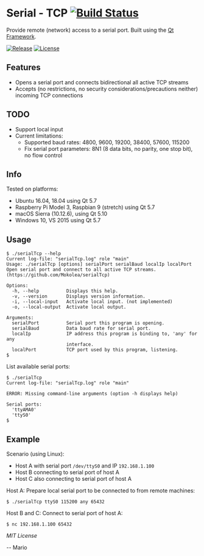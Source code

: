 # Serial - TCP [![Build Status](https://travis-ci.org/Mokolea/serialTcp.svg)](https://travis-ci.org/Mokolea/serialTcp)

Provide remote (network) access to a serial port. Built using the [Qt Framework](https://doc.qt.io).

[![Release](https://img.shields.io/github/release/Mokolea/serialTcp.svg)](https://github.com/Mokolea/serialTcp/releases)
[![License](https://img.shields.io/github/license/Mokolea/serialTcp.svg)](LICENSE)

## Features
 - Opens a serial port and connects bidirectional all active TCP streams
 - Accepts (no restrictions, no security considerations/precautions neither) incoming TCP connections

## TODO
 - Support local input
 - Current limitations:
    - Supported baud rates: 4800, 9600, 19200, 38400, 57600, 115200
    - Fix serial port parameters: 8N1 (8 data bits, no parity, one stop bit), no flow control

## Info
Tested on platforms:
 - Ubuntu 16.04, 18.04 using Qt 5.7
 - Raspberry Pi Model 3, Raspbian 9 (stretch) using Qt 5.7
 - macOS Sierra (10.12.6), using Qt 5.10
 - Windows 10, VS 2015 using Qt 5.7

## Usage
```
$ ./serialTcp --help
Current log-file: "serialTcp.log" role "main"
Usage: ./serialTcp [options] serialPort serialBaud localIp localPort
Open serial port and connect to all active TCP streams.
(https://github.com/Mokolea/serialTcp)

Options:
  -h, --help          Displays this help.
  -v, --version       Displays version information.
  -i, --local-input   Activate local input. (not implemented)
  -o, --local-output  Activate local output.

Arguments:
  serialPort          Serial port this program is opening.
  serialBaud          Data baud rate for serial port.
  localIp             IP address this program is binding to, 'any' for any
                      interface.
  localPort           TCP port used by this program, listening.
$ 
```

List available serial ports:
```
$ ./serialTcp 
Current log-file: "serialTcp.log" role "main"

ERROR: Missing command-line arguments (option -h displays help)

Serial ports:
  'ttyAMA0'
  'ttyS0'
$ 
```

## Example
Scenario (using Linux):
 - Host A with serial port `/dev/ttyS0` and IP `192.168.1.100`
 - Host B connecting to serial port of host A
 - Host C also connecting to serial port of host A

Host A: Prepare local serial port to be connected to from remote machines:
```
$ ./serialTcp ttyS0 115200 any 65432
```
Host B and C: Connect to serial port of host A:
```
$ nc 192.168.1.100 65432
```

*MIT License*

-- Mario
